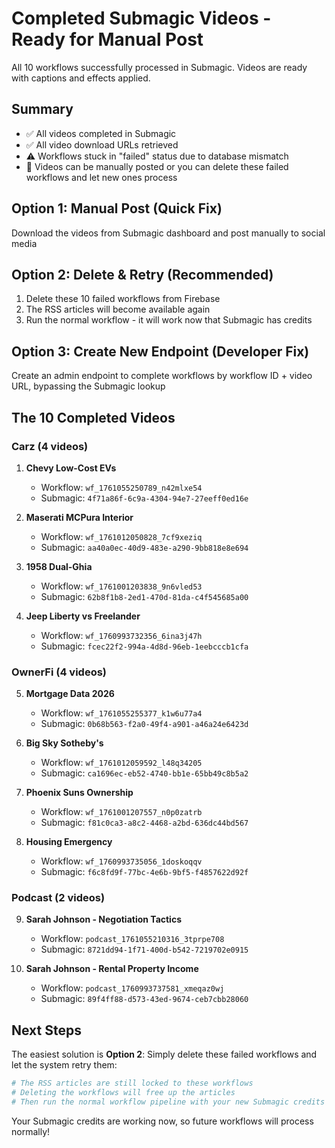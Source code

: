 # Completed Submagic Videos - Ready for Manual Post

All 10 workflows successfully processed in Submagic. Videos are ready with captions and effects applied.

## Summary
- ✅ All videos completed in Submagic
- ✅ All video download URLs retrieved
- ⚠️ Workflows stuck in "failed" status due to database mismatch
- 📝 Videos can be manually posted or you can delete these failed workflows and let new ones process

## Option 1: Manual Post (Quick Fix)
Download the videos from Submagic dashboard and post manually to social media

## Option 2: Delete & Retry (Recommended)
1. Delete these 10 failed workflows from Firebase
2. The RSS articles will become available again
3. Run the normal workflow - it will work now that Submagic has credits

## Option 3: Create New Endpoint (Developer Fix)
Create an admin endpoint to complete workflows by workflow ID + video URL, bypassing the Submagic lookup

## The 10 Completed Videos

### Carz (4 videos)
1. **Chevy Low-Cost EVs**
   - Workflow: `wf_1761055250789_n42mlxe54`
   - Submagic: `4f71a86f-6c9a-4304-94e7-27eeff0ed16e`

2. **Maserati MCPura Interior**
   - Workflow: `wf_1761012050828_7cf9xeziq`
   - Submagic: `aa40a0ec-40d9-483e-a290-9bb818e8e694`

3. **1958 Dual-Ghia**
   - Workflow: `wf_1761001203838_9n6vled53`
   - Submagic: `62b8f1b8-2ed1-470d-81da-c4f545685a00`

4. **Jeep Liberty vs Freelander**
   - Workflow: `wf_1760993732356_6ina3j47h`
   - Submagic: `fcec22f2-994a-4d8d-96eb-1eebcccb1cfa`

### OwnerFi (4 videos)
5. **Mortgage Data 2026**
   - Workflow: `wf_1761055255377_k1w6u77a4`
   - Submagic: `0b68b563-f2a0-49f4-a901-a46a24e6423d`

6. **Big Sky Sotheby's**
   - Workflow: `wf_1761012059592_l48q34205`
   - Submagic: `ca1696ec-eb52-4740-bb1e-65bb49c8b5a2`

7. **Phoenix Suns Ownership**
   - Workflow: `wf_1761001207557_n0p0zatrb`
   - Submagic: `f81c0ca3-a8c2-4468-a2bd-636dc44bd567`

8. **Housing Emergency**
   - Workflow: `wf_1760993735056_1doskoqqv`
   - Submagic: `f6c8fd9f-77bc-4e6b-9bf5-f4857622d92f`

### Podcast (2 videos)
9. **Sarah Johnson - Negotiation Tactics**
   - Workflow: `podcast_1761055210316_3tprpe708`
   - Submagic: `8721dd94-1f71-400d-b542-7219702e0915`

10. **Sarah Johnson - Rental Property Income**
    - Workflow: `podcast_1760993737581_xmeqaz0wj`
    - Submagic: `89f4ff88-d573-43ed-9674-ceb7cbb28060`

## Next Steps

The easiest solution is **Option 2**: Simply delete these failed workflows and let the system retry them:

```bash
# The RSS articles are still locked to these workflows
# Deleting the workflows will free up the articles
# Then run the normal workflow pipeline with your new Submagic credits
```

Your Submagic credits are working now, so future workflows will process normally!
